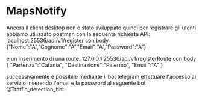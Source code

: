 # MapsNotify

Ancora il client desktop non è stato sviluppato quindi per registrare gli utenti abbiamo utilizzato postman con la seguente richiesta API: 
localhost:25536/api/v1/register con body 
{"Nome":"A","Cognome":"A","Email":"A","Password":"A"} 

e un inserimento di una route:
127.0.0.1:25536/api/v1/registerRoute  con body 
{
        "Partenza":"Catania",
        "Destinazione":"Palermo",
        "Email":"A"
}
 
successivamente è possibile mediante il bot telegram effettuare l'accesso al servizio inserendo l'email e la password al seguente bot @Traffic_detection_bot.
